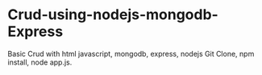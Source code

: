 # Crud-using-nodejs-mongodb-Express
Basic Crud with html javascript, mongodb, express, nodejs
Git Clone,
npm install,
node app.js.
